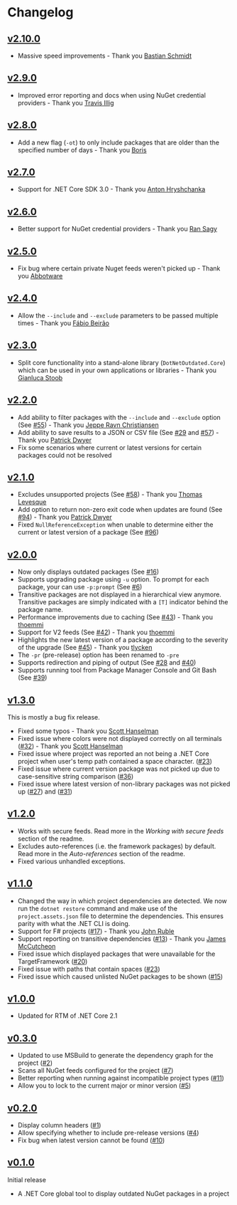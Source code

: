 # Changelog

## [v2.10.0]

- Massive speed improvements - Thank you [Bastian Schmidt](https://github.com/batzen)

## [v2.9.0]

- Improved error reporting and docs when using NuGet credential providers - Thank you [Travis Illig](https://github.com/tillig)

## [v2.8.0]

- Add a new flag (`-ot`) to only include packages that are older than the specified number of days - Thank you [Boris](https://github.com/bdn-mca)

## [v2.7.0]

- Support for .NET Core SDK 3.0 - Thank you [Anton Hryshchanka](https://github.com/ahryshchanka)

## [v2.6.0]

- Better support for NuGet credential providers - Thank you [Ran Sagy](https://github.com/ransagy)

## [v2.5.0]

- Fix bug where certain private Nuget feeds weren't picked up - Thank you [Abbotware](https://github.com/abbotware)

## [v2.4.0]

- Allow the `--include` and `--exclude` parameters to be passed multiple times - Thank you [Fábio Beirão](https://github.com/fdbeirao)

## [v2.3.0]

- Split core functionality into a stand-alone library (`DotNetOutdated.Core`) which can be used in your own applications or libraries - Thank you [Gianluca Stoob](https://github.com/GStoob)

## [v2.2.0]

- Add ability to filter packages with the `--include` and `--exclude` option (See [#55](https://github.com/jerriep/dotnet-outdated/issues/55)) - Thank you [Jeppe Ravn Christiansen](https://github.com/jepperc)
- Add ability to save results to a JSON or CSV file (See [#29](https://github.com/jerriep/dotnet-outdated/issues/29) and [#57](https://github.com/jerriep/dotnet-outdated/issues/57)) - Thank you [Patrick Dwyer](https://github.com/patros)
- Fix some scenarios where current or latest versions for certain packages could not be resolved 

## [v2.1.0]

- Excludes unsupported projects (See [#58](https://github.com/jerriep/dotnet-outdated/issues/58)) - Thank you [Thomas Levesque](https://github.com/thomaslevesque)
- Add option to return non-zero exit code when updates are found (See [#94](https://github.com/jerriep/dotnet-outdated/pull/94)) - Thank you [Patrick Dwyer](https://github.com/patros)
- Fixed `NullReferenceException` when unable to determine either the current or latest version of a package (See [#96](https://github.com/jerriep/dotnet-outdated/issues/96))

## [v2.0.0]

- Now only displays outdated packages (See [#16](https://github.com/jerriep/dotnet-outdated/issues/16))
- Supports upgrading package using `-u` option. To prompt for each package, your can use `-p:prompt` (See [#6](https://github.com/jerriep/dotnet-outdated/issues/6))
- Transitive packages are not displayed in a hierarchical view anymore. Transitive packages are simply indicated with a `[T]` indicator behind the package name.
- Performance improvements due to caching (See [#43](https://github.com/jerriep/dotnet-outdated/pull/43)) - Thank you [thoemmi](https://github.com/thoemmi)
- Support for V2 feeds (See [#42](https://github.com/jerriep/dotnet-outdated/issues/42)) - Thank you [thoemmi](https://github.com/thoemmi)
- Highlights the new latest version of a package according to the severity of the upgrade (See [#45](https://github.com/jerriep/dotnet-outdated/issues/45)) - Thank you [tlycken](https://github.com/tlycken)
- The `-pr` (pre-release) option has been renamed to `-pre`
- Supports redirection and piping of output (See [#28](https://github.com/jerriep/dotnet-outdated/issues/28) and [#40](https://github.com/jerriep/dotnet-outdated/issues/40))
- Supports running tool from Package Manager Console and Git Bash (See [#39](https://github.com/jerriep/dotnet-outdated/issues/39))

## [v1.3.0]

This is mostly a bug fix release.

- Fixed some typos - Thank you [Scott Hanselman](https://github.com/shanselman)
- Fixed issue where colors were not displayed correctly on all terminals ([#32](https://github.com/jerriep/dotnet-outdated/issues/32)) - Thank you [Scott Hanselman](https://github.com/shanselman)
- Fixed issue where project was reported an not being a .NET Core project when user's temp path contained a space character. ([#23](https://github.com/jerriep/dotnet-outdated/issues/23))
- Fixed issue where current version package was not picked up due to case-sensitive string comparison ([#36](https://github.com/jerriep/dotnet-outdated/issues/36))
- Fixed issue where latest version of non-library packages was not picked up ([#27](https://github.com/jerriep/dotnet-outdated/issues/27)) and ([#31](https://github.com/jerriep/dotnet-outdated/issues/31))

## [v1.2.0]

- Works with secure feeds. Read more in the _Working with secure feeds_ section of the readme.
- Excludes auto-references (i.e. the framework packages) by default. Read more in the _Auto-references_ section of the readme.
- Fixed various unhandled exceptions.

## [v1.1.0]

- Changed the way in which project dependencies are detected. We now run the `dotnet restore` command and make use of the `project.assets.json` file to determine the dependencies. This ensures parity with what the .NET CLI is doing.
- Support for F# projects ([#17](https://github.com/jerriep/dotnet-outdated/issues/17)) - Thank you [John Ruble](https://github.com/jrr)
- Support reporting on transitive dependencies ([#13](https://github.com/jerriep/dotnet-outdated/issues/13)) - Thank you [James McCutcheon](https://github.com/jamesmcc)
- Fixed issue which displayed packages that were unavailable for the TargetFramework ([#20](https://github.com/jerriep/dotnet-outdated/issues/20))
- Fixed issue with paths that contain spaces ([#23](https://github.com/jerriep/dotnet-outdated/issues/23))
- Fixed issue which caused unlisted NuGet packages to be shown ([#15](https://github.com/jerriep/dotnet-outdated/issues/15))

## [v1.0.0]

- Updated for RTM of .NET Core 2.1

## [v0.3.0]

- Updated to use MSBuild to generate the dependency graph for the project ([#2](https://github.com/jerriep/dotnet-outdated/issues/2))
- Scans all NuGet feeds configured for the project ([#7](https://github.com/jerriep/dotnet-outdated/issues/7))
- Better reporting when running against incompatible project types ([#11](https://github.com/jerriep/dotnet-outdated/issues/11))
- Allow you to lock to the current major or minor version ([#5](https://github.com/jerriep/dotnet-outdated/issues/5))

## [v0.2.0]

- Display column headers ([#1](https://github.com/jerriep/dotnet-outdated/issues/1))
- Allow specifying whether to include pre-release versions ([#4](https://github.com/jerriep/dotnet-outdated/issues/4))
- Fix bug when latest version cannot be found ([#10](https://github.com/jerriep/dotnet-outdated/issues/10))

## [v0.1.0]

Initial release

- A .NET Core global tool to display outdated NuGet packages in a project

[v2.10.0]: https://github.com/jerriep/dotnet-outdated/tree/v2.9.0
[v2.9.0]: https://github.com/jerriep/dotnet-outdated/tree/v2.9.0
[v2.8.0]: https://github.com/jerriep/dotnet-outdated/tree/v2.8.0
[v2.7.0]: https://github.com/jerriep/dotnet-outdated/tree/v2.7.0
[v2.6.0]: https://github.com/jerriep/dotnet-outdated/tree/v2.6.0
[v2.5.0]: https://github.com/jerriep/dotnet-outdated/tree/v2.5.0
[v2.4.0]: https://github.com/jerriep/dotnet-outdated/tree/v2.4.0
[v2.3.0]: https://github.com/jerriep/dotnet-outdated/tree/v2.3.0
[v2.2.0]: https://github.com/jerriep/dotnet-outdated/tree/v2.2.0
[v2.1.0]: https://github.com/jerriep/dotnet-outdated/tree/v2.1.0
[v2.0.0]: https://github.com/jerriep/dotnet-outdated/tree/v2.0.0
[v1.3.0]: https://github.com/jerriep/dotnet-outdated/tree/v1.3.0
[v1.2.0]: https://github.com/jerriep/dotnet-outdated/tree/v1.2.0
[v1.1.0]: https://github.com/jerriep/dotnet-outdated/tree/v1.1.0
[v1.0.0]: https://github.com/jerriep/dotnet-outdated/tree/v1.0.0
[v0.3.0]: https://github.com/jerriep/dotnet-outdated/tree/v0.3.0
[v0.2.0]: https://github.com/jerriep/dotnet-outdated/tree/v0.2.0
[v0.1.0]: https://github.com/jerriep/dotnet-outdated/tree/v0.1.0